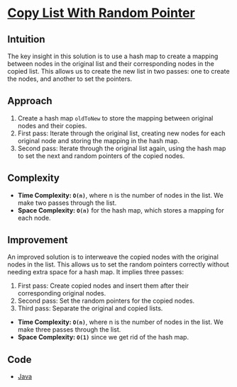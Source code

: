 # [Copy List With Random Pointer](https://leetcode.com/problems/copy-list-with-random-pointer/)

## Intuition

The key insight in this solution is to use a hash map to create a mapping between nodes in the original list and their
corresponding nodes in the copied list. This allows us to create the new list in two passes: one to create the nodes,
and another to set the pointers.

## Approach

1. Create a hash map `oldToNew` to store the mapping between original nodes and their copies.
2. First pass: Iterate through the original list, creating new nodes for each original node and storing the mapping in
   the hash map.
3. Second pass: Iterate through the original list again, using the hash map to set the next and random pointers of the
   copied nodes.

## Complexity

- **Time Complexity: `O(n)`**, where n is the number of nodes in the list. We make two passes through the list.
- **Space Complexity: `O(n)`** for the hash map, which stores a mapping for each node.

## Improvement

An improved solution is to interweave the copied nodes with the original nodes in the list. This allows us to set the
random pointers correctly without needing extra space for a hash map. It implies three passes:

1. First pass: Create copied nodes and insert them after their corresponding original nodes.
2. Second pass: Set the random pointers for the copied nodes.
3. Third pass: Separate the original and copied lists.

- **Time Complexity: `O(n)`**, where n is the number of nodes in the list. We make three passes through the list.
- **Space Complexity: `O(1)`** since we get rid of the hash map.

## Code

- [Java](../src/main/java/io/dksifoua/leetcode/copylistwithrandompointer/Solution.java)


